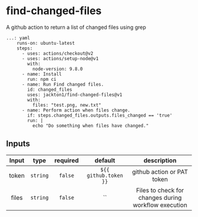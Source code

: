 # find-changed-files
A github action to return a list of changed files using grep

```
...: yaml
    runs-on: ubuntu-latest
    steps:
      - uses: actions/checkout@v2
      - uses: actions/setup-node@v1
        with:
          node-version: 9.8.0
      - name: Install
        run: npm ci
      - name: Run Find changed files.
        id: changed_files
        uses: jackton1/find-changed-files@v1
        with:
          files: "test.png, new.txt"
      - name: Perform action when files change.
        if: steps.changed_files.outputs.files_changed == 'true'
        run: |
          echo "Do something when files have changed."

```


## Inputs

|   Input       |    type    |  required    |  default                |  description               |
|:-------------:|:-----------:|:-------------:|:---------------------:|:--------------------------:|
| token         |  `string`   |    `false`    | `${{ github.token }}` | github action or PAT token |
| files         |  `string`   |    `false`    |  ``                   | Files to check for changes during workflow execution |
